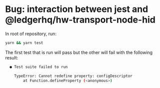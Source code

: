 # Bug: interaction between jest and @ledgerhq/hw-transport-node-hid

In root of repository, run:

```sh
yarn && yarn test
```

The first test that is run will pass but the other will fail with the following result:

```sh
  ● Test suite failed to run

    TypeError: Cannot redefine property: configDescriptor
        at Function.defineProperty (<anonymous>)

```
